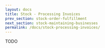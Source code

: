 ```yaml
---
layout: docs
title: Stock - Processing Invoices
prev_section: stock-order-fulfillment
next_section: stock-maintaining-businesses
permalink: /docs/stock-processing-invoices/
---
```


TODO
